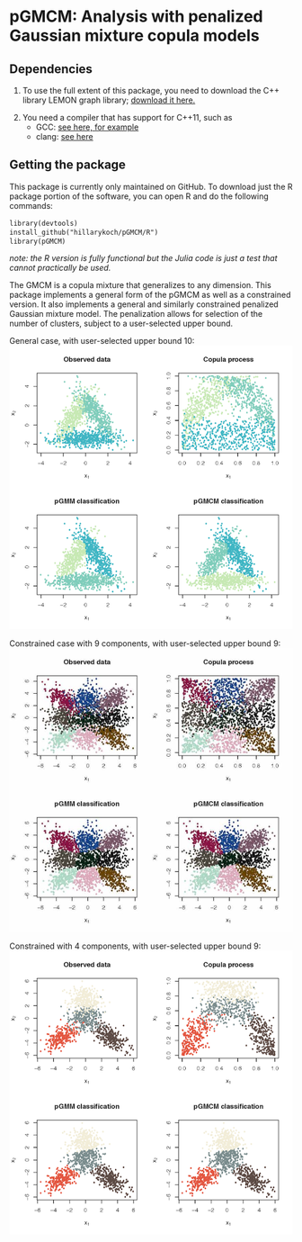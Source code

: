 # pGMCM: Analysis with penalized Gaussian mixture copula models


## Dependencies
1.  To use the full extent of this package, you need to download the C++ library LEMON graph library; [download it here.](https://lemon.cs.elte.hu/trac/lemon/wiki/Downloads)

<!---
LEMON citation:
Balázs Dezső, Alpár Jüttner, Péter Kovács. LEMON – an Open Source C++ Graph Template Library. Electronic Notes in Theoretical Computer Science, 264:23-45, 2011. Proceedings of the Second Workshop on Generative Technologies (WGT) 2010.
-->

2.  You need a compiler that has support for C++11, such as
    *   GCC: [see here, for example](https://www.gnu.org/software/gcc/projects/cxx-status.html#cxx11)
    *   clang: [see here](http://clang.llvm.org/cxx_status.html)

## Getting the package
This package is currently only maintained on GitHub. To download just the R package portion of the software, you can open R and do the following commands:

```{r}
library(devtools)
install_github("hillarykoch/pGMCM/R")
library(pGMCM)
```
*note: the R version is fully functional but the Julia code is just a test that cannot practically be used.*

The GMCM is a copula mixture that generalizes to any dimension. This package implements a general form of the pGMCM as well as a constrained version. It also implements a general and similarly constrained penalized Gaussian mixture model. The penalization allows for selection of the number of clusters, subject to a user-selected upper bound.

General case, with user-selected upper bound 10:
![triangle](triangle.png)

Constrained case with 9 components, with user-selected upper bound 9:
![nine](nine.jpg)

Constrained with 4 components, with user-selected upper bound 9:
![subnine](subnine.png)



